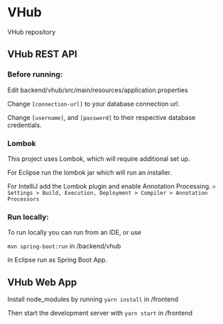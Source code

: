 # VHub
VHub repository

## VHub REST API

### Before running:

Edit backend/vhub/src/main/resources/application.properties

Change `[connection-url]` to your database connection url.

Change `[username]`, and `[password]` to their respective database credentials.

### Lombok

This project uses Lombok, which will require additional set up.

For Eclipse run the lombok jar which will run an installer.

For IntelliJ add the Lombok plugin and enable Annotation Processing.
  `> Settings > Build, Execution, Deployment > Compiler > Annotation Processors`

### Run locally:

To run locally you can run from an IDE, or use

`mvn spring-boot:run` in /backend/vhub

In Eclipse run as Spring Boot App.

## VHub Web App

Install node_modules by running
`yarn install` in /frontend

Then start the development server with
`yarn start` in /frontend
